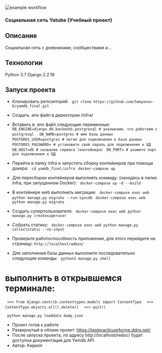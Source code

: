 ![example workflow](https://github.com/Semyonov-K/yamdb_final/actions/workflows/yamdb_workflow.yml/badge.svg)

### Социальная сеть Yatube (Учебный проект)

## Описание
Социальная сеть с дневниками, сообществами и...

## Технологии
Python 3.7 Django 2.2.19

## **Запуск проекта**

- Клонировать репозиторий:
 ```  git clone https://github.com/Semyonov-K/yamdb_final.git  ```

- Создать .env файл в директории /infra/

- Вставить в .env файл следующие переменные:
 ```  DB_ENGINE=django.db.backends.postgresql # указываем, что работаем с postgresql  ```
 ```  DB_NAME=postgres # имя базы данных  ```
 ```  POSTGRES_USER=postgres # логин для подключения к базе данных ```
 ```  POSTGRES_PASSWORD= # установите свой пароль для подключения к БД ```
 ```  DB_HOST=db # название сервиса (контейнера) ```
 ```  DB_PORT= # укажите порт для подключения к БД ```

- Перейти в папку infra и запустить сборку контейнеров при помощи докера:
 ```  cd yamdb_final/infra ```
 ```  docker-compose up ```

- Для пересборки контейнеров выполнять команду: (находясь в папке infra, при запущенном Docker):
 ```  docker-compose up -d --build ```

- В контейнере web выполнить миграции:
 ```  docker-compose exec web python manage.py migrate --run-syncdb ```
 ```  docker-compose exec web python manage.py migrate ```

- Создать суперпользователя:
 ```  docker-compose exec web python manage.py createsuperuser ```

- Собрать статику:
 ```  docker-compose exec web python manage.py collectstatic --no-input ```

- Проверьте работоспособность приложения, для этого перейдите на страницу:
 ``` http://localhost/admin/ ```

- Для заполнения базы данных выполните последовательно следующие команды:
 ```  python3 manage.py shell  ```  
# выполнить в открывшемся терминале:
 ```  >>> from django.contrib.contenttypes.models import ContentType  ```
 ```  >>> ContentType.objects.all().delete()  ```
 ```  >>> quit()  ```

 ```  python manage.py loaddata dump.json  ```
- Проект готов к работе
- Развернутый в облаке проект: https://testpracticumforme.ddns.net/
- После запуска проекта, по адресу http://localhost/redoc/ будет доступна документация для Yamdb API.
- Автор: Кирилл
